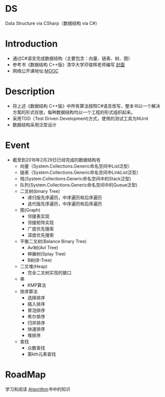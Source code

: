 ﻿# DS
Data Structure via CSharp（数据结构 via C#）

# Introduction
+ 通过C#语言完成数据结构（主要包含：向量、链表、树、图）
+ 参考书《数据结构 C++版》清华大学邓俊辉老师编写 [封面](http://img36.ddimg.cn/39/12/22526796-1_u_1.jpg)
+ 网络公开课地址:[MOOC](https://www.xuetangx.com/)

# Description
+ 将上述《数据结构 C++版》中所有算法按照C#语言改写，整本书以一个解决方案的形式存放，每种数据结构均以一个工程的形式组织起来。
+ 采用TDD（Test Driven Development)方式，使用的测试工具为NUnit
+ 数据结构采用泛型设计

# Event
+ 截至到2016年2月29日已经完成的数据结构有
  - 向量（System.Collections.Generic命名空间中List<T>泛型）
  - 链表（System.Collections.Generic命名空间中LinkList<T>泛型）
  - 栈(System.Collections.Generic命名空间中的Stack<T>泛型)  
  - 队列(System.Collections.Generic命名空间中的Queue<T>泛型)  
  - 二叉树(binary Tree)  
    - 递归版先序遍历，中序遍历和后序遍历   
    - 迭代版先序遍历，中序遍历和后序遍历  
  - 图(Graph)  
    - 邻接表实现  
    - 邻接矩阵实现  
    - 广度优先搜索  
    - 深度优先搜索  
  - 平衡二叉树(Balance Binary Tree)
  	- Avl树(Avl Tree)
  	- 伸展树(Splay Tree)
  	- B树(B-Tree)  
  - 二叉堆(Heap)
    - 完全二叉树实现的接口  
  - 串
    - KMP算法
  - 排序算法
    - 选择排序
    - 插入排序
    - 冒泡排序
    - 希尔排序
    - 归并排序
    - 快速排序
    - 堆排序
  - 查找 
    - 众数查找
    - 第kth元素查找

# RoadMap
学习和阅读 [Algorithm](http://www.minxue.net/attachments/2013/04/10/1_2013041018523912FV0.jpg)书中的知识


